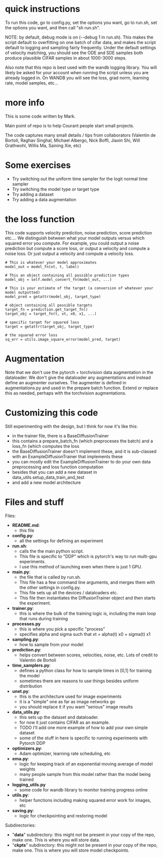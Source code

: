 
# quick instructions
To run this code, go to config.py, set the options you want, go to run.sh, set the options you want, and then call "sh run.sh". 

NOTE: by default, debug mode is on (--debug 1 in run.sh). This makes the script default to overfitting on one batch of cifar data,
and makes the script default to logging and sampling fairly frequently. Under the default settings of velocity matching, you should see the ODE and SDE samples both produce plausible CIFAR samples in about 1000-3000 steps.

Also note that this repo is best used with the wandb logging library. You will likely be asked for your account when running the script unless you are already logged in. On WANDB you will see the loss, grad norm, learning rate, model samples, etc... 


# more info

This is some code written by Mark. 

Main point of repo is to help Courant people start small projects.

The code captures many small details / tips from collaborators (Valentin de Bortoli, Raghav Singhal, Michael Albergo, Nick Boffi, Jiaxin Shi, Will Grathwohl, Willis Ma, Saining Xie, etc)

# Some exercises

- Try switching out the uniform time sampler for the logit normal time sampler
- Try switching the model type or target type
- Try adding a dataset
- Try adding a data augmentation

# the loss function

This code supports velocity prediction, noise prediction, score prediction etc.... We distinguish between what your model outputs versus which squared error you compute. For example, you could output a noise prediction but compute a score loss, or output a velocity and compute a noise loss. Or just output a velocity and compute a velocity loss.
```
# This is whatever your model approximates
model_out = model_fn(xt, t, label)

# This an object containing all possible prediction types
model_obj = self.model_convert_fn(model_out, ...)

# This is your estimate of the target (a conversion of whatever your model outputted)
model_pred = getattr(model_obj, target_type)

# object containing all possible targets
target_fn = prediction.get_target_fn()
target_obj = target_fn(t, xt, x0, x1, ...)

# specific target for squared loss
target = getattr(target_obj, target_type)

# the squared error loss
sq_err = utils.image_square_error(model_pred, target)
```

# Augmentation

Note that we don't use the pytorch + torchvision data augmentation in the dataloader. We don't give the dataloader any augmentations and instead define an augmenter ourselves. The augmenter is defined in augmentations.py and used in the prepare batch function. Extend or replace this as needed, perhaps with the torchvision augmentations.

# Customizing this code

Still experimenting with the design, but I think for now it's like this:
- in the trainer file, there is a BaseDiffusionTrainer
- this contains a prepare_batch_fn (which preproceses the batch) and a loss_fn (which computes the loss
- the BaseDiffusionTrainer doesn't implement these, and it is sub-classed with an ExampleDiffusionTrainer that implements these
- you can mostly edit the ExampleDiffusionTrainer to do your own data preprocessing and loss function computation
- besides that you can add a new dataset in data_utils.setup_data_train_and_test
- and add a new model architecture

# Files and stuff

Files:

- **README.md**: 
    - this file
- **config.py**: 
    - all the settings for defining an experiment
- **run.sh**: 
    - calls the the main python script. 
    - This file is specific to "DDP" which is pytorch's way to run multi-gpu experiments. 
    - I use this method of launching even when there is just 1 GPU.
- **main.py**: 
    - the file that is called by run.sh. 
    - This file has a few command line arguments, and merges them with the other settings in config.py. 
    - This file sets up all the devices / dataloaders etc.
    - This file then instantiates the DiffusionTrainer object and then starts the experiment.
- **trainer.py**:
    - this is where the bulk of the training logic is, including the main loop that runs during training
- **processes.py**
    - this is where you pick a specific "process"
    - specifies alpha and sigma such that xt = alpha(t) x0 + sigma(t) x1
- **sampling.py**:
    - how to sample from your model
- **prediction.py**:
    - helps convert between scores, velocities, noise, etc. Lots of credit to Valentin de Bortoli
- **time_samplers.py**:
    - defines a python class for how to sample times in [0,1] for training the model
    - sometimes there are reasons to use things besides uniform distribution
- **unet.py**:
    - this is the architecture used for image experiments
    - it is a "simple" one as far as image networks go
    - you should replace it if you want "serious" image results
- **data_utils.py**:
    - this sets up the dataset and dataloader.
    - for now it just contains CIFAR as an example.
    - TODO I'll add one more example of how to add your own simple dataset
    - some of the stuff in here is specific to running experiments with Pytorch DDP
- **optimizers.py**:
    - Adam optimizer, learning rate scheduling, etc
- **ema.py**:
    - logic for keeping track of an exponential moving average of model weights
    - many people sample from this model rather than the model being trained
- **logging_utils.py**
    - some code for wandb library to monitor training progress online
- **utils.py**:
    - helper functions including making squared error work for images, etc
- **saving.py**:
	- logic for checkpointing and restoring model


Subdirectories:
- "**data**" subdirectory: this might not be present in your copy of the repo, make one. This is where you will store data.
- "**ckpts**" subdirectory: this might not be present in your copy of the repo, make one. This is where you will store model checkpoints.






